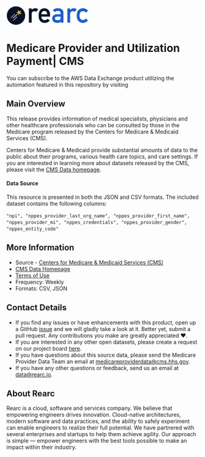 <a href="https://www.rearc.io/data/">
<img src="./rearc_logo_rgb.png" alt="Rearc Logo" title="Rearc Logo" height="52" />
</a>


Medicare Provider and Utilization Payment| CMS
==============================================

You can subscribe to the AWS Data Exchange product utilizing the automation featured in this repository by visiting

Main Overview
-------------

This release provides information of medical specialists, physicians and
other healthcare professionals who can be consulted by those in the
Medicare program released by the Centers for Medicare & Medicaid
Services (CMS).

Centers for Medicare & Medicaid provide substantial amounts of data to
the public about their programs, various health care topics, and care
settings. If you are interested in learning more about datasets released
by the CMS, please visit the [CMS Data homepage](https://data.cms.gov/).

#### Data Source

This resource is presented in both the JSON and CSV formats. The
included dataset contains the following columns:

`"npi", "nppes_provider_last_org_name", "nppes_provider_first_name", "nppes_provider_mi", "nppes_credentials", "nppes_provider_gender", "nppes_entity_code"`

More Information
----------------

-   Source - [Centers for Medicare & Medicaid Services
    (CMS)](https://data.cms.gov/Medicare-Physician-Supplier/Medicare-Provider-Utilization-and-Payment-Data-Phy/fs4p-t5eq)
-   [CMS Data Homepage](https://data.cms.gov/)
-   [Terms of Use](https://www.usa.gov/government-works)
-   Frequency: Weekly
-   Formats: CSV, JSON

Contact Details
---------------

-   If you find any issues or have enhancements with this product, open
    up a GitHub
    [issue](https://github.com/rearc-data/medicare-provider-utilization-payment/issues)
    and we will gladly take a look at it. Better yet, submit a pull
    request. Any contributions you make are greatly appreciated :heart:.
-   If you are interested in any other open datasets, please create a
    request on our project board
    [here](https://github.com/rearc-data/covid-datasets-aws-data-exchange/projects/1).
-   If you have questions about this source data, please send the
    Medicare Provider Data Team an email at
    medicareproviderdata@cms.hhs.gov.
-   If you have any other questions or feedback, send us an email at
    data@rearc.io.

About Rearc
-----------

Rearc is a cloud, software and services company. We believe that
empowering engineers drives innovation. Cloud-native architectures,
modern software and data practices, and the ability to safely experiment
can enable engineers to realize their full potential. We have partnered
with several enterprises and startups to help them achieve agility. Our
approach is simple — empower engineers with the best tools possible to
make an impact within their industry.
